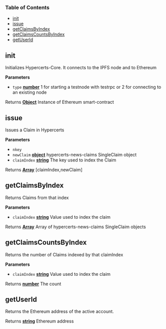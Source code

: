 <!-- Generated by documentation.js. Update this documentation by updating the source code. -->

### Table of Contents

-   [init](#init)
-   [issue](#issue)
-   [getClaimsByIndex](#getclaimsbyindex)
-   [getClaimsCountsByIndex](#getclaimscountsbyindex)
-   [getUserId](#getuserid)

## init

Initializes Hypercerts-Core. It connects to the IPFS node and to Ethereum

**Parameters**

-   `type` **[number](https://developer.mozilla.org/docs/Web/JavaScript/Reference/Global_Objects/Number)** 1 for starting a testnode with testrpc or 2 for connecting to an existing node

Returns **[Object](https://developer.mozilla.org/docs/Web/JavaScript/Reference/Global_Objects/Object)** Instance of Ethereum smart-contract

## issue

Issues a Claim in Hypercerts

**Parameters**

-   `nkey`  
-   `newClaim` **[object](https://developer.mozilla.org/docs/Web/JavaScript/Reference/Global_Objects/Object)** hypercerts-news-claims SingleClaim object
-   `claimIndex` **[string](https://developer.mozilla.org/docs/Web/JavaScript/Reference/Global_Objects/String)** The key used to index the Claim

Returns **[Array](https://developer.mozilla.org/docs/Web/JavaScript/Reference/Global_Objects/Array)** [claimIndex,newClaim]

## getClaimsByIndex

Returns Claims from that index

**Parameters**

-   `claimIndex` **[string](https://developer.mozilla.org/docs/Web/JavaScript/Reference/Global_Objects/String)** Value used to index the claim

Returns **[Array](https://developer.mozilla.org/docs/Web/JavaScript/Reference/Global_Objects/Array)** Array of hypercerts-news-claims SingleClaim objects

## getClaimsCountsByIndex

Returns the number of Claims indexed by that claimIndex

**Parameters**

-   `claimIndex` **[string](https://developer.mozilla.org/docs/Web/JavaScript/Reference/Global_Objects/String)** Value used to index the claim

Returns **[number](https://developer.mozilla.org/docs/Web/JavaScript/Reference/Global_Objects/Number)** The count

## getUserId

Returns the Ethereum address of the active account.

Returns **[string](https://developer.mozilla.org/docs/Web/JavaScript/Reference/Global_Objects/String)** Ethereum address
